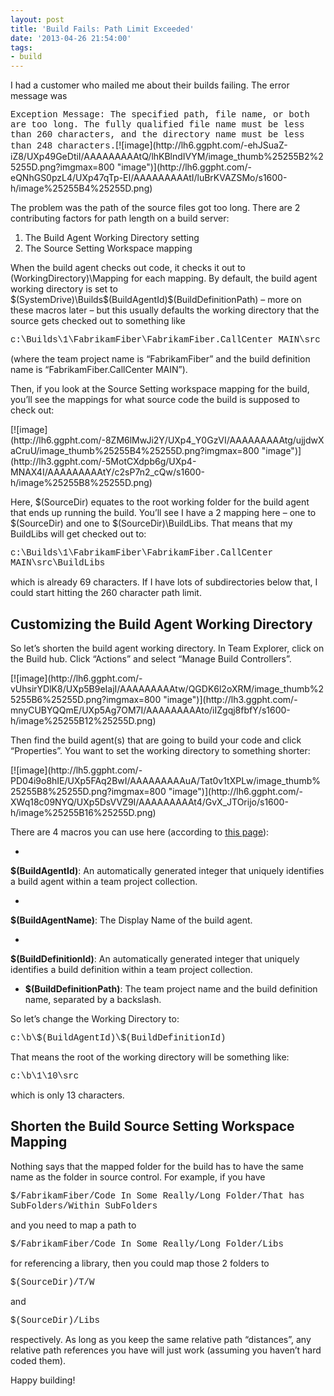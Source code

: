 ```yaml
---
layout: post
title: 'Build Fails: Path Limit Exceeded'
date: '2013-04-26 21:54:00'
tags:
- build
---
```


I had a customer who mailed me about their builds failing. The error message was

<!--kg-card-begin: html--><font face="Courier New">Exception Message: The specified path, file name, or both are too long. The fully qualified file name must be less than 260 characters, and the directory name must be less than 248 characters.</font><!--kg-card-end: html--><!--kg-card-begin: html-->[![image](http://lh6.ggpht.com/-ehJSuaZ-iZ8/UXp49GeDtiI/AAAAAAAAAtQ/lhKBlndIVYM/image_thumb%25255B2%25255D.png?imgmax=800 "image")](http://lh6.ggpht.com/-eQNhGS0pzL4/UXp47qTp-EI/AAAAAAAAAtI/luBrKVAZSMo/s1600-h/image%25255B4%25255D.png)<!--kg-card-end: html-->

The problem was the path of the source files got too long. There are 2 contributing factors for path length on a build server:

1. The Build Agent Working Directory setting
2. The Source Setting Workspace mapping

When the build agent checks out code, it checks it out to (WorkingDirectory)\Mapping for each mapping. By default, the build agent working directory is set to $(SystemDrive)\Builds\$(BuildAgentId)\$(BuildDefinitionPath) – more on these macros later – but this usually defaults the working directory that the source gets checked out to something like

<!--kg-card-begin: html--><font face="Courier New">c:\Builds\1\FabrikamFiber\FabrikamFiber.CallCenter MAIN\src</font><!--kg-card-end: html-->

(where the team project name is “FabrikamFiber” and the build definition name is “FabrikamFiber.CallCenter MAIN”).

Then, if you look at the Source Setting workspace mapping for the build, you’ll see the mappings for what source code the build is supposed to check out:

<!--kg-card-begin: html-->[![image](http://lh6.ggpht.com/-8ZM6lMwJi2Y/UXp4_Y0GzVI/AAAAAAAAAtg/ujjdwXaCruU/image_thumb%25255B4%25255D.png?imgmax=800 "image")](http://lh3.ggpht.com/-5MotCXdpb6g/UXp4-MNAX4I/AAAAAAAAAtY/c2sP7n2_cQw/s1600-h/image%25255B8%25255D.png)<!--kg-card-end: html-->

Here, $(SourceDir) equates to the root working folder for the build agent that ends up running the build. You’ll see I have a 2 mapping here – one to $(SourceDir) and one to $(SourceDir)\BuildLibs. That means that my BuildLibs will get checked out to:

<!--kg-card-begin: html--><font face="Courier New">c:\Builds\1\FabrikamFiber\FabrikamFiber.CallCenter MAIN\src\BuildLibs</font><!--kg-card-end: html-->

which is already 69 characters. If I have lots of subdirectories below that, I could start hitting the 260 character path limit.

## Customizing the Build Agent Working Directory

So let’s shorten the build agent working directory. In Team Explorer, click on the Build hub. Click “Actions” and select “Manage Build Controllers”.

<!--kg-card-begin: html-->[![image](http://lh6.ggpht.com/-vUhsirYDlK8/UXp5B9eIajI/AAAAAAAAAtw/QGDK6l2oXRM/image_thumb%25255B6%25255D.png?imgmax=800 "image")](http://lh3.ggpht.com/-mnyCUBYQQmE/UXp5Ag7OM7I/AAAAAAAAAto/iIZgqj8fbfY/s1600-h/image%25255B12%25255D.png)<!--kg-card-end: html-->

Then find the build agent(s) that are going to build your code and click “Properties”. You want to set the working directory to something shorter:

<!--kg-card-begin: html-->[![image](http://lh5.ggpht.com/-PD04i9o8hIE/UXp5FAq2BwI/AAAAAAAAAuA/Tat0v1tXPLw/image_thumb%25255B8%25255D.png?imgmax=800 "image")](http://lh6.ggpht.com/-XWq18c09NYQ/UXp5DsVVZ9I/AAAAAAAAAt4/GvX_JTOrijo/s1600-h/image%25255B16%25255D.png)<!--kg-card-end: html-->

There are 4 macros you can use here (according to [this page](http://msdn.microsoft.com/en-us/library/bb399135(v=vs.100).aspx)):

- 

**$(BuildAgentId)**: An automatically generated integer that uniquely identifies a build agent within a team project collection.

- 

**$(BuildAgentName)**: The Display Name of the build agent.

- 

**$(BuildDefinitionId)**: An automatically generated integer that uniquely identifies a build definition within a team project collection.

- **$(BuildDefinitionPath)**: The team project name and the build definition name, separated by a backslash.

So let’s change the Working Directory to:

<!--kg-card-begin: html--><font face="Courier New">c:\b\$(BuildAgentId)\$(BuildDefinitionId)</font><!--kg-card-end: html-->

That means the root of the working directory will be something like:

<!--kg-card-begin: html--><font face="Courier New">c:\b\1\10\src</font><!--kg-card-end: html-->

which is only 13 characters.

## Shorten the Build Source Setting Workspace Mapping

Nothing says that the mapped folder for the build has to have the same name as the folder in source control. For example, if you have

<!--kg-card-begin: html--><font face="Courier New">$/FabrikamFiber/Code In Some Really/Long Folder/That has SubFolders/Within SubFolders</font><!--kg-card-end: html-->

and you need to map a path to

<!--kg-card-begin: html--><font face="Courier New">$/FabrikamFiber/Code In Some Really/Long Folder/Libs</font><!--kg-card-end: html-->

for referencing a library, then you could map those 2 folders to

<!--kg-card-begin: html--><font face="Courier New">$(SourceDir)/T/W</font><!--kg-card-end: html-->

and

<!--kg-card-begin: html--><font face="Courier New">$(SourceDir)/Libs</font><!--kg-card-end: html-->

respectively. As long as you keep the same relative path “distances”, any relative path references you have will just work (assuming you haven’t hard coded them).

Happy building!


